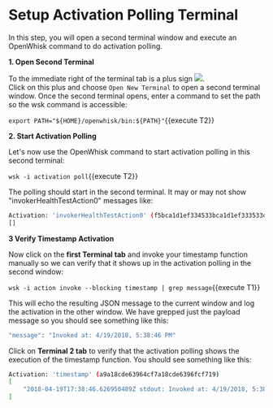 # Setup Activation Polling Terminal

In this step, you will open a second terminal window and execute an OpenWhisk command to do activation polling.

**1. Open Second Terminal**

To the immediate right of the terminal tab is a plus sign ![](openshift/assets/serverless/5-rules-triggers/open-2nd-term.png).  
Click on this plus and choose ``Open New Terminal`` to open a second terminal window.  Once the second terminal opens, enter 
a command to set the path so the wsk command is accessible:

``export PATH="${HOME}/openwhisk/bin:${PATH}"``{{execute T2}}

**2. Start Activation Polling**

Let's now use the OpenWhisk command to start activation polling in this second terminal:

``wsk -i activation poll``{{execute T2}}

The polling should start in the second terminal.  It may or may not show "invokerHealthTestAction0" messages like:

```sh
Activation: 'invokerHealthTestAction0' (f5bca1d1ef334533bca1d1ef333533de)
[]
```

**3 Verify Timestamp Activation**

Now click on the **first Terminal tab** and invoke your timestamp function manually so we can verify that it shows up in the 
activation polling in the second window:

``wsk -i action invoke --blocking timestamp | grep message``{{execute T1}}

This will echo the resulting JSON message to the current window and log the activation in the other window.  We have
grepped just the payload message so you should see something like this:

```sh
"message": "Invoked at: 4/19/2018, 5:38:46 PM"
```

Click on **Terminal 2 tab** to verify that the activation polling shows the execution of the timestamp function.
You should see something like this:

```sh
Activation: 'timestamp' (a9a18cde63964cf7a18cde6396fcf719)
[
    "2018-04-19T17:38:46.626950489Z stdout: Invoked at: 4/19/2018, 5:38:46 PM"
]
```
